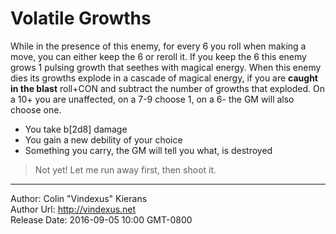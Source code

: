 # Volatile Growths
While in the presence of this enemy, for every 6 you roll when making a move, you can either keep the 6 or reroll it. If you keep the 6 this enemy grows 1 pulsing growth that seethes with magical energy. When this enemy dies its growths explode in a cascade of magical energy, if you are **caught in the blast** roll+CON and subtract the number of growths that exploded. On a 10+ you are unaffected, on a 7-9 choose 1, on a 6- the GM will also choose one.

 - You take b[2d8] damage
 - You gain a new debility of your choice
 - Something you carry, the GM will tell you what, is destroyed

>Not yet! Let me run away first, then shoot it.

---
Author: Colin "Vindexus" Kierans  
Author Url: http://vindexus.net  
Release Date: 2016-09-05 10:00 GMT-0800